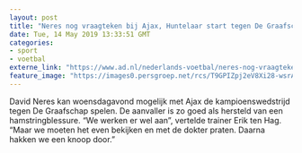 ```yaml
---
layout: post
title: "Neres nog vraagteken bij Ajax, Huntelaar start tegen De Graafschap"
date: Tue, 14 May 2019 13:33:51 GMT
categories: 
- sport 
- voetbal 
externe_link: "https://www.ad.nl/nederlands-voetbal/neres-nog-vraagteken-bij-ajax-huntelaar-start-tegen-de-graafschap~aa0251a4/"
feature_image: "https://images0.persgroep.net/rcs/T9GPIZpj2eV8Xi28-wsrAw5L8Lg/diocontent/147461555/_fitwidth/400/?appId=21791a8992982cd8da851550a453bd7f&quality=0.7"
---
```


David Neres kan woensdagavond mogelijk met Ajax de kampioenswedstrijd tegen De Graafschap spelen. De aanvaller is zo goed als hersteld van een hamstringblessure. “We werken er wel aan”, vertelde trainer Erik ten Hag. “Maar we moeten het even bekijken en met de dokter praten. Daarna hakken we een knoop door.”

